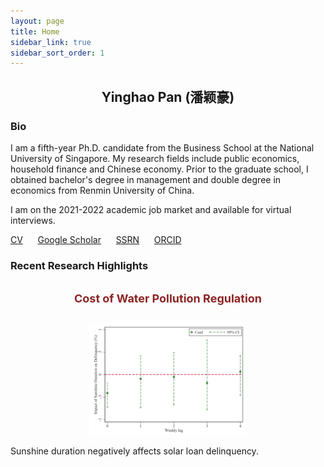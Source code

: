 ```yaml
---
layout: page
title: Home
sidebar_link: true
sidebar_sort_order: 1
---
```

 

## <center> Yinghao Pan (潘颖豪) </center>

### Bio
I am a fifth-year Ph.D. candidate from the Business School at the National University of Singapore. My research fields include public economics, household finance and Chinese economy. Prior to the graduate school, I obtained bachelor's degree in management and double degree in economics from Renmin University of China.

I am on the 2021-2022 academic job market and available for virtual interviews.

[CV](https://scholar.google.com/citations?user=d8OG-4UAAAAJ&hl=en) &nbsp;&nbsp;&nbsp;&nbsp; [Google Scholar](https://scholar.google.com/citations?user=d8OG-4UAAAAJ&hl=en) &nbsp;&nbsp;&nbsp;&nbsp;  [SSRN](https://papers.ssrn.com/sol3/cf_dev/AbsByAuth.cfm?per_id=2959716) &nbsp;&nbsp;&nbsp;&nbsp;  [ORCID](https://orcid.org/0000-0002-4363-9619) 



### Recent Research Highlights

				
						

<h2 class="wsite-content-title" style="text-align:center;"><font color="#8d2424" size="4">Cost of Water Pollution Regulation</font></h2>

<div><div class="wsite-image wsite-image-border-none " style="padding-top:10px;padding-bottom:10px;margin-left:0px;margin-right:0px;text-align:center">
<a href='https://papers.ssrn.com/sol3/papers.cfm?abstract_id=3939686' target='_blank'>
<img src="\assets\1.png" alt="Picture" style="width:auto;max-width:50%" />
</a>
<div style="display:block;font-size:90%"></div>
</div></div>

<div class="paragraph" style="text-align:left;">Sunshine duration negatively affects solar loan delinquency.</div>



